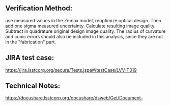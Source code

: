 Verification Method:
---
use measured values in the Zemax model, reoptimize optical design. Then add one sigma measured uncertainty. Calculate resulting image quality. Subtract in quadrature original design image quality. The radius of curvature and conic errors should also be included in this analysis, since they are not in the "fabrication" part.


JIRA test case:
---
https://jira.lsstcorp.org/secure/Tests.jspa#/testCase/LVV-T319

Technical Notes:
---
https://docushare.lsstcorp.org/docushare/dsweb/Get/Document-

